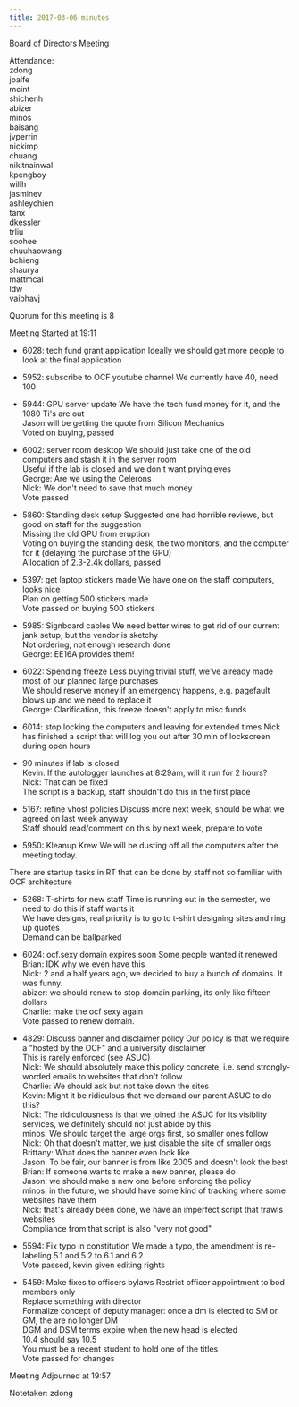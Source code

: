 ```yaml
---
title: 2017-03-06 minutes
---
```

Board of Directors Meeting   

Attendance:   
zdong   
joalfe   
mcint   
shichenh   
abizer   
minos   
baisang   
jvperrin   
nickimp   
chuang   
nikitnainwal   
kpengboy   
willh   
jasminev   
ashleychien   
tanx   
dkessler   
trliu   
soohee   
chuuhaowang   
bchieng   
shaurya   
mattmcal   
ldw   
vaibhavj   

Quorum for this meeting is 8   

Meeting Started at 19:11   

* 6028: tech fund grant application
Ideally we should get more people to look at the final application   

* 5952: subscribe to OCF youtube channel
We currently have 40, need 100   

* 5944: GPU server update
We have the tech fund money for it, and the 1080 Ti's are out   
Jason will be getting the quote from Silicon Mechanics   
Voted on buying, passed   

* 6002: server room desktop
We should just take one of the old computers and stash it in the server room   
Useful if the lab is closed and we don't want prying eyes   
George: Are we using the Celerons   
Nick: We don't need to save that much money   
Vote passed   

* 5860: Standing desk setup
Suggested one had horrible reviews, but good on staff for the suggestion   
Missing the old GPU from eruption   
Voting on buying the standing desk, the two monitors, and the computer for it (delaying the purchase of the GPU)   
Allocation of 2.3-2.4k dollars, passed   

* 5397: get laptop stickers made
We have one on the staff computers, looks nice   
Plan on getting 500 stickers made   
Vote passed on buying 500 stickers   

* 5985: Signboard cables
We need better wires to get rid of our current jank setup, but the vendor is sketchy   
Not ordering, not enough research done   
George: EE16A provides them!   

* 6022: Spending freeze
Less buying trivial stuff, we've already made most of our planned large purchases   
We should reserve money if an emergency happens, e.g. pagefault blows up and we need to replace it   
George: Clarification, this freeze doesn't apply to misc funds   

* 6014: stop locking the computers and leaving for extended times
Nick has finished a script that will log you out after 30 min of lockscreen during open hours   
+ 90 minutes if lab is closed   
Kevin: If the autologger launches at 8:29am, will it run for 2 hours?   
Nick: That can be fixed   
The script is a backup, staff shouldn't do this in the first place   

* 5167: refine vhost policies
Discuss more next week, should be what we agreed on last week anyway   
Staff should read/comment on this by next week, prepare to vote   

* 5950: Kleanup Krew
We will be dusting off all the computers after the meeting today.   

There are startup tasks in RT that can be done by staff not so familiar with OCF architecture   

* 5268: T-shirts for new staff
Time is running out in the semester, we need to do this if staff wants it   
We have designs, real priority is to go to t-shirt designing sites and ring up quotes   
Demand can be ballparked   

* 6024: ocf.sexy domain expires soon
Some people wanted it renewed   
Brian: IDK why we even have this   
Nick: 2 and a half years ago, we decided to buy a bunch of domains. It was funny.    
abizer: we should renew to stop domain parking, its only like fifteen dollars   
Charlie: make the ocf sexy again   
Vote passed to renew domain.   

* 4829: Discuss banner and disclaimer policy
Our policy is that we require a "hosted by the OCF" and a university disclaimer   
This is rarely enforced (see ASUC)    
Nick: We should absolutely make this policy concrete, i.e. send strongly-worded emails to websites that don't follow   
Charlie: We should ask but not take down the sites   
Kevin: Might it be ridiculous that we demand our parent ASUC to do this?   
Nick: The ridiculousness is that we joined the ASUC for its visiblity services, we definitely should not just abide by this   
minos: We should target the large orgs first, so smaller ones follow   
Nick: Oh that doesn't matter, we just disable the site of smaller orgs   
Brittany: What does the banner even look like   
Jason: To be fair, our banner is from like 2005 and doesn't look the best   
Brian: If someone wants to make a new banner, please do   
Jason: we should make a new one before enforcing the policy   
minos: in the future, we should have some kind of tracking where some websites have them   
Nick: that's already been done, we have an imperfect script that trawls websites   
Compliance from that script is also "very not good"   

* 5594: Fix typo in constitution
We made a typo, the amendment is re-labeling 5.1 and 5.2 to 6.1 and 6.2   
Vote passed, kevin given editing rights   

* 5459: Make fixes to officers bylaws
Restrict officer appointment to bod members only   
Replace something with director   
Formalize concept of deputy manager: once a dm is elected to SM or GM, the are no longer DM   
DGM and DSM terms expire when the new head is elected   
10.4 should say 10.5   
You must be a recent student to hold one of the titles   
Vote passed for changes   

Meeting Adjourned at 19:57   

Notetaker: zdong   
